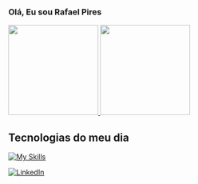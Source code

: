 ### Olá, Eu sou Rafael Pires

<div>
  <a href="https://github.com/Rafael1572008">
    <img height="180em" src="https://github-readme-stats.vercel.app/api?username=Rafael1572008&show_icons=true&theme=dracula&rank_icon=github&include_all_commits=true&count_private=true"/>
    <img height="180em" src="https://github-readme-stats.vercel.app/api/top-langs/?username=Rafael1572008&layout=compact&langs_count=16&theme=dracula"/>
  </a>
</div>


## Tecnologias do meu dia
[![My Skills](https://skillicons.dev/icons?i=python,js,mysql,java,html,css,docker,c)](https://skillicons.dev)<br>

[![LinkedIn](https://img.shields.io/badge/LinkedIn-0A66C2?style=for-the-badge&logo=linkedin&logoColor=white)](https://www.linkedin.com/in/rafael-pires-g/)
